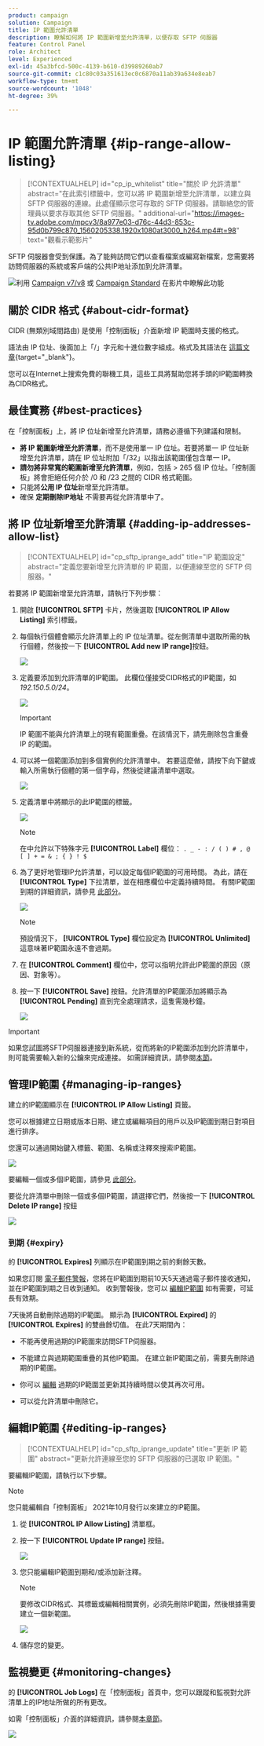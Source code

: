```yaml
---
product: campaign
solution: Campaign
title: IP 範圍允許清單
description: 瞭解如何將 IP 範圍新增至允許清單，以便存取 SFTP 伺服器
feature: Control Panel
role: Architect
level: Experienced
exl-id: 45a3bfcd-500c-4139-b610-d39989260ab7
source-git-commit: c1c80c03a351613ec0c6870a11ab39a634e8eab7
workflow-type: tm+mt
source-wordcount: '1048'
ht-degree: 39%

---
```


# IP 範圍允許清單 {#ip-range-allow-listing}

>[!CONTEXTUALHELP]
>id="cp_ip_whitelist"
>title="關於 IP 允許清單"
>abstract="在此索引標籤中，您可以將 IP 範圍新增至允許清單，以建立與 SFTP 伺服器的連線。此處僅顯示您可存取的 SFTP 伺服器。請聯絡您的管理員以要求存取其他 SFTP 伺服器。"
>additional-url="https://images-tv.adobe.com/mpcv3/8a977e03-d76c-44d3-853c-95d0b799c870_1560205338.1920x1080at3000_h264.mp4#t=98" text="觀看示範影片"

SFTP 伺服器會受到保護。為了能夠訪問它們以查看檔案或編寫新檔案，您需要將訪問伺服器的系統或客戶端的公共IP地址添加到允許清單。

![](assets/do-not-localize/how-to-video.png)利用 [Campaign v7/v8](https://experienceleague.adobe.com/docs/campaign-classic-learn/control-panel/sftp-management/adding-ip-range-to-allow-list.html#sftp-management) 或 [Campaign Standard](https://experienceleague.adobe.com/docs/campaign-standard-learn/control-panel/sftp-management/adding-ip-range-to-allow-list.html#sftp-management) 在影片中瞭解此功能

## 關於 CIDR 格式 {#about-cidr-format}

CIDR (無類別域間路由) 是使用「控制面板」介面新增 IP 範圍時支援的格式。

語法由 IP 位址、後面加上「/」字元和十進位數字組成。格式及其語法在 [這篇文章](https://whatismyipaddress.com/cidr){target="_blank"}。

您可以在Internet上搜索免費的聯機工具，這些工具將幫助您將手頭的IP範圍轉換為CIDR格式。

## 最佳實務 {#best-practices}

在「控制面板」上，將 IP 位址新增至允許清單，請務必遵循下列建議和限制。

* **將 IP 範圍新增至允許清單**，而不是使用單一 IP 位址。若要將單一 IP 位址新增至允許清單，請在 IP 位址附加「/32」以指出該範圍僅包含單一 IP。
* **請勿將非常寬的範圍新增至允許清單**，例如，包括 > 265 個 IP 位址。「控制面板」將會拒絕任何介於 /0 和 /23 之間的 CIDR 格式範圍。
* 只能將&#x200B;**公用 IP 位址**&#x200B;新增至允許清單。
* 確保 **定期刪除IP地址** 不需要再從允許清單中了。

## 將 IP 位址新增至允許清單 {#adding-ip-addresses-allow-list}

>[!CONTEXTUALHELP]
>id="cp_sftp_iprange_add"
>title="IP 範圍設定"
>abstract="定義您要新增至允許清單的 IP 範圍，以便連線至您的 SFTP 伺服器。"

若要將 IP 範圍新增至允許清單，請執行下列步驟：

1. 開啟 **[!UICONTROL SFTP]** 卡片，然後選取 **[!UICONTROL IP Allow Listing]** 索引標籤。
1. 每個執行個體會顯示允許清單上的 IP 位址清單。從左側清單中選取所需的執行個體，然後按一下 **[!UICONTROL Add new IP range]**&#x200B;按鈕。

   ![](assets/control_panel_add_range.png)

1. 定義要添加到允許清單的IP範圍。 此欄位僅接受CIDR格式的IP範圍，如 *192.150.5.0/24*。

   ![](assets/control_panel_add_range4.png)

   >[!IMPORTANT]
   >
   >IP 範圍不能與允許清單上的現有範圍重疊。在該情況下，請先刪除包含重疊 IP 的範圍。

1. 可以將一個範圍添加到多個實例的允許清單中。 若要這麼做，請按下向下鍵或輸入所需執行個體的第一個字母，然後從建議清單中選取。

   ![](assets/control_panel_add_range3.png)

1. 定義清單中將顯示的此IP範圍的標籤。

   ![](assets/control_panel_add_range2.png)

   >[!NOTE]
   >
   >在中允許以下特殊字元 **[!UICONTROL Label]** 欄位：
   > `. _ - : / ( ) # , @ [ ] + = & ; { } ! $`

1. 為了更好地管理IP允許清單，可以設定每個IP範圍的可用時間。 為此，請在 **[!UICONTROL Type]** 下拉清單，並在相應欄位中定義持續時間。 有關IP範圍到期的詳細資訊，請參見 [此部分](#expiry)。

   ![](assets/control_panel_add_range5.png)

   >[!NOTE]
   >
   >預設情況下， **[!UICONTROL Type]** 欄位設定為 **[!UICONTROL Unlimited]**&#x200B;這意味著IP範圍永遠不會過期。

1. 在 **[!UICONTROL Comment]** 欄位中，您可以指明允許此IP範圍的原因（原因、對象等）。

1. 按一下 **[!UICONTROL Save]** 按鈕。允許清單的IP範圍添加將顯示為 **[!UICONTROL Pending]** 直到完全處理請求，這隻需幾秒鐘。

   ![](assets/control_panel_add_range6.png)

>[!IMPORTANT]
>
>如果您試圖將SFTP伺服器連接到新系統，從而將新的IP範圍添加到允許清單中，則可能需要輸入新的公鑰來完成連接。 如需詳細資訊，請參閱[本節](key-management.md)。

## 管理IP範圍 {#managing-ip-ranges}

建立的IP範圍顯示在 **[!UICONTROL IP Allow Listing]** 頁籤。

您可以根據建立日期或版本日期、建立或編輯項目的用戶以及IP範圍到期日對項目進行排序。

您還可以通過開始鍵入標籤、範圍、名稱或注釋來搜索IP範圍。

![](assets/control_panel_allow_list_sort.png)

要編輯一個或多個IP範圍，請參見 [此部分](#editing-ip-ranges)。

要從允許清單中刪除一個或多個IP範圍，請選擇它們，然後按一下 **[!UICONTROL Delete IP range]** 按鈕

![](assets/control_panel_delete_range.png)

### 到期 {#expiry}

的 **[!UICONTROL Expires]** 列顯示在IP範圍到期之前的剩餘天數。

如果您訂閱 [電子郵件警報](../../performance-monitoring/using/email-alerting.md)，您將在IP範圍到期前10天5天通過電子郵件接收通知，並在IP範圍到期之日收到通知。 收到警報後，您可以 [編輯IP範圍](#editing-ip-ranges) 如有需要，可延長有效期。

7天後將自動刪除過期的IP範圍。 顯示為 **[!UICONTROL Expired]** 的 **[!UICONTROL Expires]** 的雙曲餘切值。 在此7天期間內：

* 不能再使用過期的IP範圍來訪問SFTP伺服器。

* 不能建立與過期範圍重疊的其他IP範圍。 在建立新IP範圍之前，需要先刪除過期的IP範圍。

* 你可以 [編輯](#editing-ip-ranges) 過期的IP範圍並更新其持續時間以使其再次可用。

* 可以從允許清單中刪除它。

## 編輯IP範圍 {#editing-ip-ranges}

>[!CONTEXTUALHELP]
>id="cp_sftp_iprange_update"
>title="更新 IP 範圍"
>abstract="更新允許連線至您的 SFTP 伺服器的已選取 IP 範圍。"

要編輯IP範圍，請執行以下步驟。

>[!NOTE]
>
>您只能編輯自「控制面板」 2021年10月發行以來建立的IP範圍。

<!--Edition is not available for IP ranges that have been created before the Control Panel October 2021 release.-->

1. 從 **[!UICONTROL IP Allow Listing]** 清單框。

1. 按一下 **[!UICONTROL Update IP range]** 按鈕。

   ![](assets/control_panel_edit_range.png)

1. 您只能編輯IP範圍到期和/或添加新注釋。

   >[!NOTE]
   >
   >要修改CIDR格式、其標籤或編輯相關實例，必須先刪除IP範圍，然後根據需要建立一個新範圍。

   ![](assets/control_panel_edit_range2.png)

1. 儲存您的變更。

## 監視變更 {#monitoring-changes}

的 **[!UICONTROL Job Logs]** 在「控制面板」首頁中，您可以跟蹤和監視對允許清單上的IP地址所做的所有更改。

如需「控制面板」介面的詳細資訊，請參閱[本章節](../../discover/using/discovering-the-interface.md)。

![](assets/control_panel_ip_log.png)
